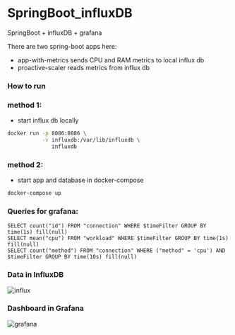 # SpringBoot_influxDB
SpringBoot + influxDB + grafana

There are two spring-boot apps here:
* app-with-metrics
    sends CPU and RAM metrics to local influx db
* proactive-scaler
    reads metrics from influx db 

### How to run 
### method 1:

* start influx db locally
```bash
docker run -p 8086:8086 \
           -v influxdb:/var/lib/influxdb \
              influxdb
```

### method 2:

* start app and database in docker-compose
```bash
docker-compose up
```

### Queries for grafana:
```
SELECT count("id") FROM "connection" WHERE $timeFilter GROUP BY time(1s) fill(null)
SELECT mean("cpu") FROM "workload" WHERE $timeFilter GROUP BY time(1s) fill(null)
SELECT count("method") FROM "connection" WHERE ("method" = 'cpu') AND $timeFilter GROUP BY time(10s) fill(null)
```

<h3>Data in InfluxDB</h3>
<img src="https://pp.vk.me/c638331/v638331767/bfde/QnsfkyVDEGg.jpg" alt="influx" />

<h3>Dashboard in Grafana</h3>
<img src="https://pp.vk.me/c638331/v638331767/bfd6/CCIxqKysD8U.jpg" alt="grafana" />

